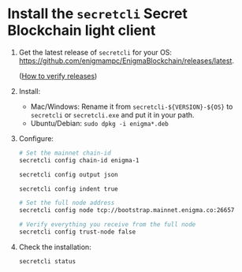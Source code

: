 # Install the `secretcli` Secret Blockchain light client

1. Get the latest release of `secretcli` for your OS: https://github.com/enigmampc/EnigmaBlockchain/releases/latest.

   ([How to verify releases](/docs/verify-releases.md))

2) Install:

   - Mac/Windows: Rename it from `secretcli-${VERSION}-${OS}` to `secretcli` or `secretcli.exe` and put it in your path.
   - Ubuntu/Debian: `sudo dpkg -i enigma*.deb`

3) Configure:

   ```bash
   # Set the mainnet chain-id
   secretcli config chain-id enigma-1
   ```

   ```bash
   secretcli config output json
   ```

   ```bash
   secretcli config indent true
   ```

   ```bash
   # Set the full node address
   secretcli config node tcp://bootstrap.mainnet.enigma.co:26657
   ```

   ```bash
   # Verify everything you receive from the full node
   secretcli config trust-node false
   ```

4) Check the installation:

   ```bash
   secretcli status
   ```
